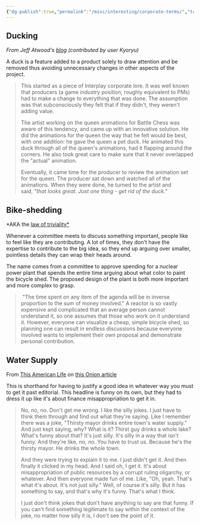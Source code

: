 ```yaml
---
{"dg-publish":true,"permalink":"/misc/interesting/corporate-terms/","tags":["misc","corporate"],"noteIcon":1}
---
```



## Ducking

*From Jeff Atwood's [blog](https://blog.codinghorror.com/new-programming-jargon/) (contributed by user Kyoryu)*

A duck is a feature added to a product solely to draw attention and be removed thus avoiding unnecessary changes in other aspects of the project.

> This started as a piece of Interplay corporate lore. It was well known that producers (a game industry position, roughly equivalent to PMs) had to make a change to everything that was done. The assumption was that subconsciously they felt that if they didn't, they weren't adding value.
> 
> The artist working on the queen animations for Battle Chess was aware of this tendency, and came up with an innovative solution. He did the animations for the queen the way that he felt would be best, with one addition: he gave the queen a pet duck. He animated this duck through all of the queen's animations, had it flapping around the corners. He also took great care to make sure that it never overlapped the "actual" animation.
> 
> Eventually, it came time for the producer to review the animation set for the queen. The producer sat down and watched all of the animations. When they were done, he turned to the artist and said, _"that looks great. Just one thing - get rid of the duck."_


## Bike-shedding

*AKA the [law of triviality*](https://en.wikipedia.org/wiki/Law_of_triviality)

Whenever a committee meets to discuss something important, people like to feel like they are contributing. A lot of times, they don't have the expertise to contribute to the big idea, so they end up arguing over smaller, pointless details they can wrap their heads around.

The name comes from a committee to approve spending for a nuclear power plant that spends the entire time arguing about what color to paint the bicycle shed. The proposed design of the plant is both more important and more complex to grasp.

>  "The time spent on any item of the agenda will be in inverse proportion to the sum of money involved." A reactor is so vastly expensive and complicated that an average person cannot understand it, so one assumes that those who work on it understand it. However, everyone can visualize a cheap, simple bicycle shed, so planning one can result in endless discussions because everyone involved wants to implement their own proposal and demonstrate personal contribution.


## Water Supply
From [This American Life](https://www.thisamericanlife.org/426/transcript) on [this Onion article](https://www.theonion.com/thirsty-mayor-drinks-towns-entire-water-supply-1819569099)

This is shorthand for having to justify a good idea in whatever way you must to get it past editorial. This headline is funny on its own, but they had to dress it up like it's about finance misappropriation to get it in.

> No, no, no. Don't get me wrong. I like the silly jokes. I just have to think them through and find out what they're saying. Like I remember there was a joke, "Thirsty mayor drinks entire town's water supply." And just kept saying, why? What is it? Thirst guy drinks a whole lake? What's funny about that? It's just silly. It's silly in a way that isn't funny. And they're like, no, no. You have to trust us. Because he's the thirsty mayor. He drinks the whole town.
> 
> And they were trying to explain it to me. I just didn't get it. And then finally it clicked in my head. And I said oh, I get it. It's about misappropriation of public resources by a corrupt ruling oligarchy, or whatever. And then everyone made fun of me. Like, "Oh, yeah. That's what it's about. It's not just silly." Well, of course it's silly. But it has something to say, and that's why it's funny. That's what I think.
> 
> I just don't think jokes that don't have anything to say are that funny. If you can't find something legitimate to say within the context of the joke, no matter how silly it is, I don't see the point of it.